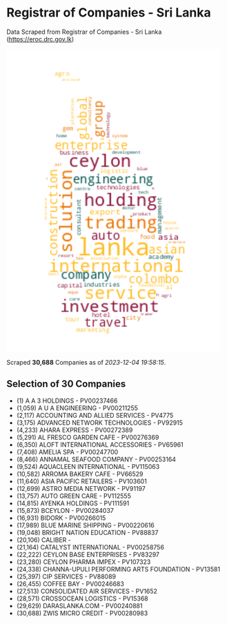 # Registrar of Companies - Sri Lanka

Data Scraped from Registrar of Companies - Sri Lanka (https://eroc.drc.gov.lk)

![word-cloud](data/word_cloud.png)

Scraped **30,688** Companies as of *2023-12-04 19:58:15*.


## Selection of 30 Companies

* (1) A A 3 HOLDINGS - PV00237466
* (1,059) A U A ENGINEERING - PV00211255
* (2,117) ACCOUNTING AND ALLIED SERVICES - PV4775
* (3,175) ADVANCED NETWORK TECHNOLOGIES - PV92915
* (4,233) AHARA EXPRESS - PV00272389
* (5,291) AL FRESCO GARDEN CAFE - PV00276369
* (6,350) ALOFT INTERNATIONAL ACCESSORIES - PV65961
* (7,408) AMELIA SPA - PV00247700
* (8,466) ANNAMAL SEAFOOD COMPANY - PV00253164
* (9,524) AQUACLEEN INTERNATIONAL - PV115063
* (10,582) ARROMA BAKERY CAFE - PV66529
* (11,640) ASIA PACIFIC RETAILERS - PV103601
* (12,699) ASTRO MEDIA NETWORK - PV91197
* (13,757) AUTO GREEN CARE - PV112555
* (14,815) AYENKA HOLDINGS - PV111591
* (15,873) BCEYLON - PV00284037
* (16,931) BIDORK - PV00266015
* (17,989) BLUE MARINE SHIPPING - PV00220616
* (19,048) BRIGHT NATION EDUCATION - PV88837
* (20,106) CALIBER - 
* (21,164) CATALYST INTERNATIONAL - PV00258756
* (22,222) CEYLON BASE ENTERPRISES - PV83297
* (23,280) CEYLON PHARMA IMPEX - PV107323
* (24,338) CHANNA-UPULI PERFORMING ARTS FOUNDATION - PV13581
* (25,397) CIP SERVICES - PV88089
* (26,455) COFFEE BAY - PV00246683
* (27,513) CONSOLIDATED AIR SERVICES - PV1652
* (28,571) CROSSOCEAN LOGISTICS - PV15368
* (29,629) DARASLANKA.COM - PV00240881
* (30,688) ZWIS MICRO CREDIT - PV00280983